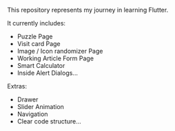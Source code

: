 
This repository represents my journey in learning Flutter.

It currently includes:
  - Puzzle Page
  - Visit card Page
  - Image / Icon randomizer Page
  - Working Article Form Page
  - Smart Calculator
  - Inside Alert Dialogs...
 
Extras:
  - Drawer
  - Slider Animation
  - Navigation
  - Clear code structure...
